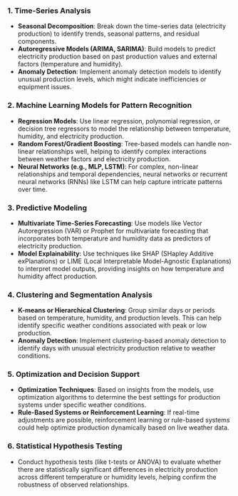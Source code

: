 ### 1. Time-Series Analysis

- **Seasonal Decomposition**: Break down the time-series data (electricity production) to identify trends, seasonal patterns, and residual components.
- **Autoregressive Models (ARIMA, SARIMA)**: Build models to predict electricity production based on past production values and external factors (temperature and humidity).
- **Anomaly Detection**: Implement anomaly detection models to identify unusual production levels, which might indicate inefficiencies or equipment issues.

### 2. Machine Learning Models for Pattern Recognition

- **Regression Models**: Use linear regression, polynomial regression, or decision tree regressors to model the relationship between temperature, humidity, and electricity production.
- **Random Forest/Gradient Boosting**: Tree-based models can handle non-linear relationships well, helping to identify complex interactions between weather factors and electricity production.
- **Neural Networks (e.g., MLP, LSTM)**: For complex, non-linear relationships and temporal dependencies, neural networks or recurrent neural networks (RNNs) like LSTM can help capture intricate patterns over time.

### 3. Predictive Modeling

- **Multivariate Time-Series Forecasting**: Use models like Vector Autoregression (VAR) or Prophet for multivariate forecasting that incorporates both temperature and humidity data as predictors of electricity production.
- **Model Explainability**: Use techniques like SHAP (SHapley Additive exPlanations) or LIME (Local Interpretable Model-Agnostic Explanations) to interpret model outputs, providing insights on how temperature and humidity affect production.

### 4. Clustering and Segmentation Analysis

- **K-means or Hierarchical Clustering**: Group similar days or periods based on temperature, humidity, and production levels. This can help identify specific weather conditions associated with peak or low production.
- **Anomaly Detection**: Implement clustering-based anomaly detection to identify days with unusual electricity production relative to weather conditions.

### 5. Optimization and Decision Support

- **Optimization Techniques**: Based on insights from the models, use optimization algorithms to determine the best settings for production systems under specific weather conditions.
- **Rule-Based Systems or Reinforcement Learning**: If real-time adjustments are possible, reinforcement learning or rule-based systems could help optimize production dynamically based on live weather data.

### 6. Statistical Hypothesis Testing

- Conduct hypothesis tests (like t-tests or ANOVA) to evaluate whether there are statistically significant differences in electricity production across different temperature or humidity levels, helping confirm the robustness of observed relationships.
